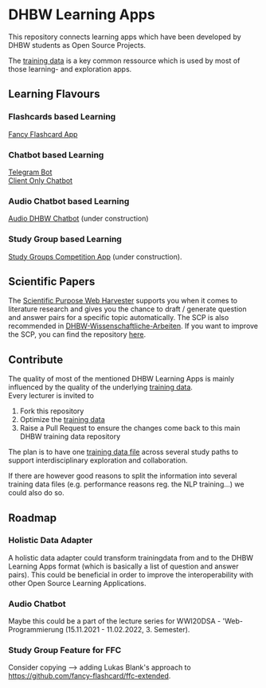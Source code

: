 # DHBW Learning Apps
This repository connects learning apps which have been developed by DHBW students as Open Source Projects.  

The [training data](https://github.com/michael-spengler/DHBW-Learning-Apps/blob/main/training-data.md) is a key common ressource which is used by most of those learning- and exploration apps. 

## Learning Flavours

### Flashcards based Learning
[Fancy Flashcard App](https://github.com/fancy-flashcard/ffc#readme)

### Chatbot based Learning
[Telegram Bot](https://t.me/fancy_flashcard_bot)  
[Client Only Chatbot](https://michael-spengler.github.io/DHBW-Learning-Apps/)  

### Audio Chatbot based Learning
[Audio DHBW Chatbot](https://michael-spengler.github.io/DHBW-Learning-Apps/) (under construction)

### Study Group based Learning
[Study Groups Competition App]() (under construction).

## Scientific Papers
The [Scientific Purpose Web Harvester](http://85.214.28.167:5001/) supports you when it comes to literature research and gives you the chance to draft / generate question and answer pairs for a specific topic automatically. The SCP is also recommended in [DHBW-Wissenschaftliche-Arbeiten](https://github.com/michael-spengler/DHBW-Wissenschaftliche-Arbeiten/blob/main/README.md). If you want to improve the SCP, you can find the repository [here](https://github.com/SimonScapan/scientific-purpose-harvester).


## Contribute
The quality of most of the mentioned DHBW Learning Apps is mainly influenced by the quality of the underlying [training data](https://github.com/michael-spengler/DHBW-Learning-Apps/blob/main/training-data.md).  
Every lecturer is invited to 
1. Fork this repository  
2. Optimize the [training data](https://github.com/michael-spengler/DHBW-Learning-Apps/blob/main/training-data.md) 
3. Raise a Pull Request to ensure the changes come back to this main DHBW training data repository
  
The plan is to have one [training data file](https://github.com/michael-spengler/DHBW-Learning-Apps/blob/main/training-data.md) across several study paths to support interdisciplinary exploration and collaboration. 

If there are however good reasons to split the information into several training data files (e.g. performance reasons reg. the NLP training...) we could also do so. 

## Roadmap
### Holistic Data Adapter
A holistic data adapter could transform trainingdata from and to the DHBW Learning Apps format (which is basically a list of question and answer pairs). This could be beneficial in order to improve the interoperability with other Open Source Learning Applications.

### Audio Chatbot
Maybe this could be a part of the lecture series for WWI20DSA - 'Web-Programmierung (15.11.2021 - 11.02.2022, 3. Semester).

### Study Group Feature for FFC
Consider copying --> adding Lukas Blank's approach to https://github.com/fancy-flashcard/ffc-extended. 



